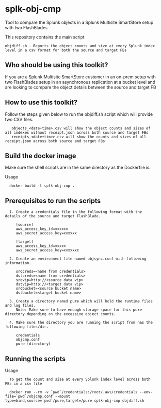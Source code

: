 # splk-obj-cmp
  Tool to compare the Splunk objects in a Splunk Multisite SmartStore setup with two FlashBlades

  This repository contains the main script

    objdiff.sh - Reports the object counts and size at every Splunk index level in a csv format for both the source and target FBs

## Who should be using this toolkit?

  If you are a Splunk Multisite SmartStore customer in an on-prem setup with two FlashBlades setup in an asynchronous replication at a bucket level and are looking to compare the object details between the source and target FB 

## How to use this toolkit?

  Follow the steps given below to run the objdiff.sh script which will provide two CSV files.

```
   objects_<date+time>.csv will show the object counts and sizes of all indexes without receipt.json across both source and target FBs
   receipts_<date+time>.csv will show the counts and sizes of all receipt.json across both source and target FBs
```

## Build the docker image
  Make sure the shell scripts are in the same directory as the Dockerfile is.

Usage
```
  docker build -t splk-obj-cmp .
```

## Prerequisites to run the scripts
```
  1. Create a credentials file in the following format with the details of the source and target FlashBlade.

     [source]
     aws_access_key_id=xxxxxx
     aws_secret_access_key=xxxxxx

     [target]
     aws_access_key_id=xxxxx
     aws_secret_access_key=xxxxxxx
  
  2. Create an environment file named objsync.conf with following information.
 
     srccreds=<name from credentials>
     dstcreds=<name from credentials>
     srcvip=http://<source data vip>
     dstvip=http://<target data vip>
     srcbucket=<source bucket name>
     dstbucket=<target bucket name>

  3. Create a directory named pure which will hold the runtime files and log files.
     Note: Make sure to have enough storage space for this pure directory depending on the excessive object counts.

  4. Make sure the directory you are running the script from has the following files/dir.

     credentials
     objcmp.conf
     pure (directory)

```

## Running the scripts

Usage
```
  To get the count and size at every Splunk index level across both FBs in a csv file

  docker run --rm -v `pwd`/credentials:/root/.aws/credentials --env-file=`pwd`/objcmp.conf --mount type=bind,source=`pwd`/pure,target=/pure splk-obj-cmp objdiff.sh

```
